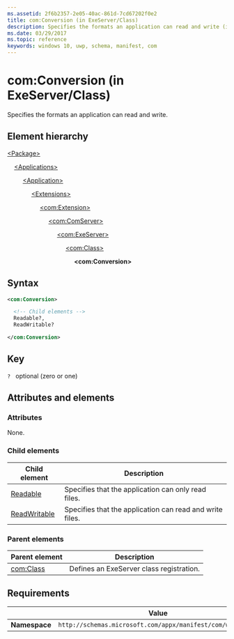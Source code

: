 ```yaml
---
ms.assetid: 2f6b2357-2e05-40ac-861d-7cd67202f0e2
title: com:Conversion (in ExeServer/Class)
description: Specifies the formats an application can read and write (in ExeServer/Class).
ms.date: 03/29/2017
ms.topic: reference
keywords: windows 10, uwp, schema, manifest, com
---
```


# com:Conversion (in ExeServer/Class)

Specifies the formats an application can read and write.

## Element hierarchy

[\<Package\>](element-package.md)

&nbsp;&nbsp;&nbsp;&nbsp;[\<Applications\>](element-applications.md)

&nbsp;&nbsp;&nbsp;&nbsp; &nbsp;&nbsp;&nbsp;&nbsp;[\<Application\>](element-application.md)

&nbsp;&nbsp;&nbsp;&nbsp; &nbsp;&nbsp;&nbsp;&nbsp; &nbsp;&nbsp;&nbsp;&nbsp;[\<Extensions\>](element-1-extensions.md)

&nbsp;&nbsp;&nbsp;&nbsp; &nbsp;&nbsp;&nbsp;&nbsp; &nbsp;&nbsp;&nbsp;&nbsp; &nbsp;&nbsp;&nbsp;&nbsp;[\<com:Extension\>](element-com-extension.md)

&nbsp;&nbsp;&nbsp;&nbsp; &nbsp;&nbsp;&nbsp;&nbsp; &nbsp;&nbsp;&nbsp;&nbsp; &nbsp;&nbsp;&nbsp;&nbsp; &nbsp;&nbsp;&nbsp;&nbsp;[\<com:ComServer\>](element-com-comserver.md)

&nbsp;&nbsp;&nbsp;&nbsp; &nbsp;&nbsp;&nbsp;&nbsp; &nbsp;&nbsp;&nbsp;&nbsp; &nbsp;&nbsp;&nbsp;&nbsp; &nbsp;&nbsp;&nbsp;&nbsp; &nbsp;&nbsp;&nbsp;&nbsp;[\<com:ExeServer\>](element-com-exeserver.md)

&nbsp;&nbsp;&nbsp;&nbsp; &nbsp;&nbsp;&nbsp;&nbsp; &nbsp;&nbsp;&nbsp;&nbsp; &nbsp;&nbsp;&nbsp;&nbsp; &nbsp;&nbsp;&nbsp;&nbsp; &nbsp;&nbsp;&nbsp;&nbsp; &nbsp;&nbsp;&nbsp;&nbsp;[\<com:Class\>](element-com-exeserver-class.md)

&nbsp;&nbsp;&nbsp;&nbsp; &nbsp;&nbsp;&nbsp;&nbsp; &nbsp;&nbsp;&nbsp;&nbsp; &nbsp;&nbsp;&nbsp;&nbsp; &nbsp;&nbsp;&nbsp;&nbsp; &nbsp;&nbsp;&nbsp;&nbsp; &nbsp;&nbsp;&nbsp;&nbsp; &nbsp;&nbsp;&nbsp;&nbsp;**\<com:Conversion\>**

## Syntax

```xml
<com:Conversion>

  <!-- Child elements -->
  Readable?,
  ReadWritable?

</com:Conversion>
```

## Key

`?`    optional (zero or one)

## Attributes and elements

### Attributes

None.

### Child elements

| Child element | Description |
|-|-|
| [Readable](element-com-exe-readable.md) | Specifies that the application can only read files. |
| [ReadWritable](element-com-exe-readwritable.md) | Specifies that the application can read and write files. |

### Parent elements

| Parent element | Description |
|-|-|
| [com:Class](element-com-exeserver-class.md) | Defines an ExeServer class registration. |

## Requirements

|   | Value  |
|--|--|
| **Namespace** | `http://schemas.microsoft.com/appx/manifest/com/windows10` |
